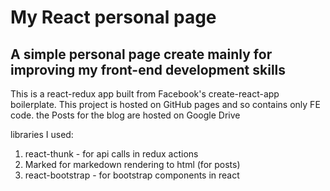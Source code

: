 # My React personal page

## A simple personal page create mainly for improving my front-end development skills

This is a react-redux app built from Facebook's create-react-app boilerplate.
This project is hosted on GitHub pages and so contains only FE code.
the Posts for the blog are hosted on Google Drive

libraries I used:
1. react-thunk - for api calls in redux actions
2. Marked for markedown rendering to html (for posts)
3. react-bootstrap - for bootstrap components in react
